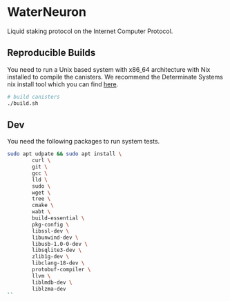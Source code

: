 # WaterNeuron
Liquid staking protocol on the Internet Computer Protocol.


## Reproducible Builds
You need to run a Unix based system with x86_64 architecture with Nix installed to compile the canisters.
We recommend the Determinate Systems nix install tool which you can find [here](https://determinate.systems/posts/determinate-nix-installer/).

```bash
# build canisters
./build.sh
```

## Dev
You need the following packages to run system tests.

```bash
sudo apt udpate && sudo apt install \
        curl \
        git \
        gcc \
        lld \
        sudo \
        wget \
        tree \
        cmake \
        wabt \
        build-essential \
        pkg-config \
        libssl-dev \
        libunwind-dev \
        libusb-1.0-0-dev \
        libsqlite3-dev \
        zlib1g-dev \
        libclang-18-dev \
        protobuf-compiler \
        llvm \
        liblmdb-dev \
        liblzma-dev
``

